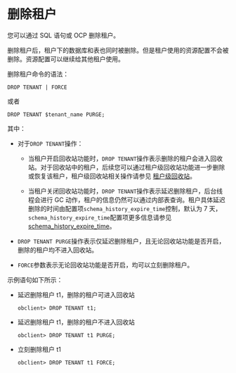 删除租户 
=========================

您可以通过 SQL 语句或 OCP 删除租户。

删除租户后，租户下的数据库和表也同时被删除。但是租户使用的资源配置不会被删除。资源配置可以继续给其他租户使用。

删除租户命令的语法：

    DROP TENANT | FORCE



或者

    DROP TENANT $tenant_name PURGE; 



其中：

* 对于`DROP TENANT`操作： 

  * 当租户开启回收站功能时，`DROP TENANT`操作表示删除的租户会进入回收站。对于回收站中的租户，后续您可以通过租户级回收站功能进一步删除或恢复该租户，租户级回收站相关操作请参见 [租户级回收站](t1954242.html#topic-1954242)。

    
  
  * 当租户关闭回收站功能时，`DROP TENANT`操作表示延迟删除租户，后台线程会进行 GC 动作，租户的信息仍然可以通过内部表查询。租户具体延迟删除的时间由配置项`schema_history_expire_time`控制，默认为 7 天，`schema_history_expire_time`配置项更多信息请参见 [schema_history_expire_time](t2000064.html#topic-2000064)。

    
  

  

* `DROP TENANT PURGE`操作表示仅延迟删除租户，且无论回收站功能是否开启，删除的租户均不进入回收站。

  

* `FORCE`参数表示无论回收站功能是否开启，均可以立刻删除租户。

  




示例语句如下所示：

* 延迟删除租户 t1，删除的租户可进入回收站

      obclient> DROP TENANT t1;

  




<!-- -->

* 延迟删除租户 t1，删除的租户不进入回收站

      obclient> DROP TENANT t1 PURGE;

  

* 立刻删除租户 t1

      obclient> DROP TENANT t1 FORCE;

  



